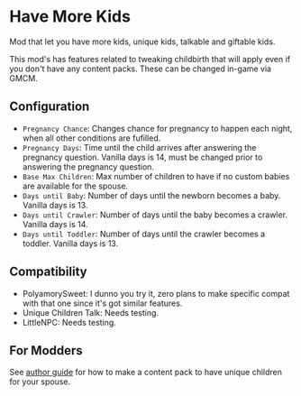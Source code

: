 # Have More Kids

Mod that let you have more kids, unique kids, talkable and giftable kids.

This mod's has features related to tweaking childbirth that will apply even if you don't have any content packs. These can be changed in-game via GMCM.

## Configuration

- `Pregnancy Chance`: Changes chance for pregnancy to happen each night, when all other conditions are fufilled.
- `Pregnancy Days`: Time until the child arrives after answering the pregnancy question. Vanilla days is 14, must be changed prior to answering the pregnancy question.
- `Base Max Children`: Max number of children to have if no custom babies are available for the spouse.
- `Days until Baby`: Number of days until the newborn becomes a baby. Vanilla days is 13.
- `Days until Crawler`: Number of days until the baby becomes a crawler. Vanilla days is 14.
- `Days until Toddler`: Number of days until the crawler becomes a toddler. Vanilla days is 13.

## Compatibility

- PolyamorySweet: I dunno you try it, zero plans to make specific compat with that one since it's got similar features.
- Unique Children Talk: Needs testing.
- LittleNPC: Needs testing.

## For Modders

See [author guide](author-guide.md) for how to make a content pack to have unique children for your spouse.
